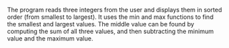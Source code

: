 The program reads three integers from the user and displays them in sorted
order (from smallest to largest). It uses the min and max functions to find the smallest
and largest values. The middle value can be found by computing the sum of all three
values, and then subtracting the minimum value and the maximum value.
